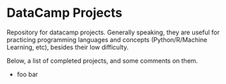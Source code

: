 # DataCamp Projects

Repository for datacamp projects. Generally speaking, they are useful for practicing programming languages and concepts (Python/R/Machine Learning, etc), besides their low difficulty. 

Below, a list of completed projects, and some comments on them. 

* foo bar
